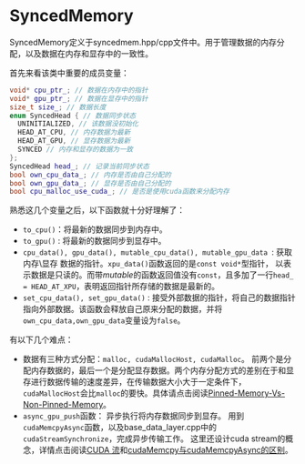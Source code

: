 # SyncedMemory

SyncedMemory定义于syncedmem.hpp/cpp文件中。用于管理数据的内存分配，以及数据在内存和显存中的一致性。

首先来看该类中重要的成员变量：

```C++
void* cpu_ptr_; // 数据在内存中的指针
void* gpu_ptr_; // 数据在显存中的指针
size_t size_; // 数据长度
enum SyncedHead { // 数据同步状态 
  UNINITIALIZED, // 该数据没初始化
  HEAD_AT_CPU, // 内存数据为最新
  HEAD_AT_GPU, // 显存数据为最新
  SYNCED // 内存和显存的数据为一致
};
SyncedHead head_; // 记录当前同步状态
bool own_cpu_data_; // 内存是否由自己分配的
bool own_gpu_data_; // 显存是否由自己分配的
bool cpu_malloc_use_cuda_; // 是否是使用cuda函数来分配内存
```

熟悉这几个变量之后，以下函数就十分好理解了：

* `to_cpu()`：将最新的数据同步到内存中。
* `to_gpu()` : 将最新的数据同步到显存中。
* `cpu_data(), gpu_data(), mutable_cpu_data(), mutable_gpu_data `: 获取 内存\显存 数据的指针。`xpu_data()`函数返回的是`const void*`型指针， 以表示数据是只读的。而带*mutable*的函数返回值没有`const`，且多加了一行`head_ = HEAD_AT_XPU`，表明返回指针所存储的数据是最新的。
* `set_cpu_data(), set_gpu_data()` : 接受外部数据的指针，将自己的数据指针指向外部数据。该函数会释放自己原来分配的数据，并将`own_cpu_data,own_gpu_data`变量设为`false`。

有以下几个难点：

* 数据有三种方式分配：`malloc, cudaMallocHost, cudaMalloc`。 前两个是分配内存数据的，最后一个是分配显存数据。两个内存分配方式的差别在于和显存进行数据传输的速度差异，在传输数据大小大于一定条件下，`cudaMallocHost`会比`malloc`的要快。具体请点击阅读[Pinned-Memory-Vs-Non-Pinned-Memory](https://satisfie.github.io/2016/09/15/Pinned-Memory-Vs-Non-Pinned-Memory/)。
* `async_gpu_push`函数： 异步执行将内存数据同步到显存。 用到`cudaMemcpyAsync`函数，以及base_data_layer.cpp中的`cudaStreamSynchronize`，完成异步传输工作。 这里还设计cuda stream的概念，详情点击阅读[CUDA 流](http://www.voidcn.com/blog/u013947807/article/p-4917081.html)和[cudaMemcpy与cudaMemcpyAsync的区别](http://www.cnblogs.com/shrimp-can/p/5231857.html)。 

